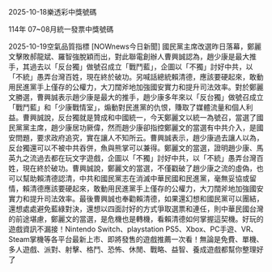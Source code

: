 
2025-10-18樂透彩中獎號碼

                                
114年 07~08月統一發票中獎號碼
                             
2025-10-19空氣品質指標
                              [NOWnews今日新聞] 國民黨主席改選昨日落幕，鄭麗文擊敗郝龍斌、羅智強脫穎而出，對此聯電創辦人曹興誠認為，趙少康是最大推手，其過去以「反台獨」做號召成立「戰鬥藍」，企圖以「不獨」討好中共，以「不統」愚弄台灣百姓，現在終於破功。另喊話總統賴清德，應該要硬起來，敢動用民進黨手上僅存的公權力，大刀闊斧地加強國安實力和提升司法效率。對於鄭麗文勝選，曹興誠表示趙少康是最大的推手，趙少康多年來以「反台獨」做號召成立「戰鬥藍」和「少康戰情室」，煽動對民進黨的仇恨，賺取了媒體流量和個人利益。曹興誠說，反台獨就是贊成和中國統一，今天鄭麗文以統一為號召，當選了國民黨黨主席，趙少康居功厥偉，然而趙少康卻指控鄭麗文的當選有中共介入，是國安問題，要求政府追究，實在讓人不知所云。曹興誠表示，趙少康過去讓人以為，反台獨還可以不被中共吞併，魚與熊掌可以兼得。鄭麗文的當選，證明趙少康、馬英九之流過去都在玩文字遊戲，企圖以「不獨」討好中共，以「不統」愚弄台灣百姓，現在終於破功。曹興誠說，鄭麗文的當選，不僅戳破了趙少康之流的虛偽，也可以幫助賴清德認清，中共和國民黨志在消滅中華民國和民進黨，毫無妥協或留情，賴清德應該要硬起來，敢動用民進黨手上僅存的公權力，大刀闊斧地加強國安實力和提升司法效率。最後曹興誠也奉勸賴清德，如果還幻想和國民黨可以團結，還想處處避免藍綠對決，還想以四面討好的方式爭取選票和連任，則中華民國台灣的前途堪慮，鄭麗文的當選，是危機也是轉機，看賴清德如何掌握這契機。好玩的遊戲資訊不漏接！Nintendo Switch、playstation PS5、Xbox、PC手遊、VR、Steam掌機等各平台最新上市、即將發售的遊戲推薦一次看！無論是免費、單機、多人遊戲、派對、射擊、格鬥、恐怖、休閒、戰略、益智、養成遊戲都幫你整理好了